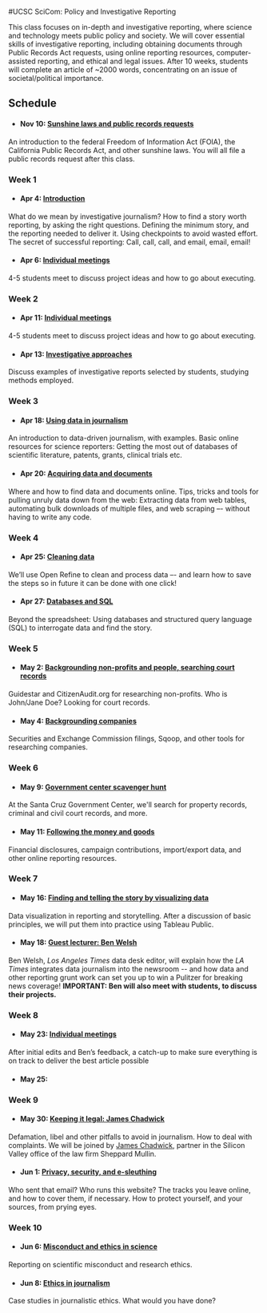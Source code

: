 
#UCSC SciCom: Policy and Investigative Reporting

This class focuses on in-depth and investigative reporting, where science and technology meets public policy and society. We will cover essential skills of investigative reporting, including obtaining documents through Public Records Act requests, using online reporting resources, computer-assisted reporting, and ethical and legal issues. After 10 weeks, students will complete an article of ~2000 words, concentrating on an issue of societal/political importance.

## Schedule


- #### Nov 10: [Sunshine laws and public records requests](public-records.html)
An introduction to the federal Freedom of Information Act (FOIA), the California Public Records Act, and other sunshine laws. You will all file a public records request after this class.

### Week 1

- #### Apr 4: [Introduction](what-is-investigative-journalism.html)
What do we mean by investigative journalism? How to find a story worth reporting, by asking the right questions. Defining the minimum story, and the reporting needed to deliver it. Using checkpoints to avoid wasted effort. The secret of successful reporting: Call, call, call, and email, email, email!

- #### Apr 6: [Individual meetings](indiv-meetings-1.html)
4-5 students meet to discuss project ideas and how to go about executing.

### Week 2

- #### Apr 11: [Individual meetings](indiv-meetings-1.html)
4-5 students meet to discuss project ideas and how to go about executing.

- #### Apr 13: [Investigative approaches](investigative-approaches.html)
Discuss examples of investigative reports selected by students, studying methods employed.

### Week 3

- #### Apr 18: [Using data in journalism](using-data-in-journalism.html)
An introduction to data-driven journalism, with examples. Basic online resources for science reporters: Getting the most out of databases of scientific literature, patents, grants, clinical trials etc.

- #### Apr 20: [Acquiring data and documents](acquiring-data.html)
Where and how to find data and documents online. Tips, tricks and tools for pulling unruly data down from the web: Extracting data from web tables, automating bulk downloads of multiple files, and web scraping –- without having to write any code.

### Week 4

- #### Apr 25: [Cleaning data](cleaning-data.html)
We’ll use Open Refine to clean and process data –- and learn how to save the steps so in future it can be done with one click!

- #### Apr 27: [Databases and SQL](databases-and-sql.html)
Beyond the spreadsheet: Using databases and structured query language (SQL) to interrogate data and find the story.

### Week 5

- #### May 2: [Backgrounding non-profits and people, searching court records](nonprofits-people.html)
Guidestar and CitizenAudit.org for researching non-profits. Who is John/Jane Doe? Looking for court records.

- #### May 4: [Backgrounding companies](companies.html)
Securities and Exchange Commission filings, Sqoop, and other tools for researching companies.

### Week 6

- #### May 9: [Government center scavenger hunt](government-center.html)
At the Santa Cruz Government Center, we'll search for property records, criminal and civil court records, and more.

- #### May 11: [Following the money and goods](follow-the-money.html)
Financial disclosures, campaign contributions, import/export data, and other online reporting resources.

### Week 7

- #### May 16: [Finding and telling the story by visualizing data](data-viz.html)
Data visualization in reporting and storytelling. After a discussion of basic principles, we will put them into practice using Tableau Public.

- #### May 18: [Guest lecturer: Ben Welsh](ben-welsh.html)
Ben Welsh, *Los Angeles Times* data desk editor, will explain how the *LA Times* integrates data journalism into the newsroom -- and how data and other reporting grunt work can set you up to win a Pulitzer for breaking news coverage!
**IMPORTANT: Ben will also meet with students, to discuss their projects.**


### Week 8

- #### May 23: [Individual meetings](indiv-meetings-2.html)
After initial edits and Ben’s feedback, a catch-up to make sure everything is on track to deliver the best article possible

- #### May 25: 


### Week 9

- #### May 30: [Keeping it legal: James Chadwick](keep-it-legal.html)
Defamation, libel and other pitfalls to avoid in journalism. How to deal with complaints. We will be joined by [James Chadwick](https://www.sheppardmullin.com/jchadwick), partner in the Silicon Valley office of the law firm Sheppard Mullin.

- #### Jun 1: [Privacy, security, and e-sleuthing](privacy-security.html)
Who sent that email? Who runs this website? The tracks you leave online, and how to cover them, if necessary. How to protect yourself, and your sources, from prying eyes.


### Week 10

- #### Jun 6: [Misconduct and ethics in science](scientific-misconduct.html)
Reporting on scientific misconduct and research ethics.

- #### Jun 8: [Ethics in journalism](journalism-ethics.html)
Case studies in journalistic ethics. What would you have done?



















